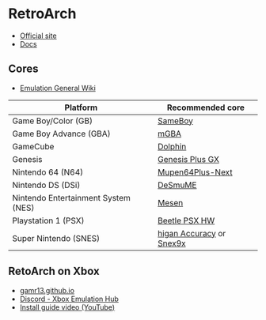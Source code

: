 # RetroArch

* [Official site](https://www.libretro.com/)
* [Docs](https://docs.libretro.com/)

## Cores

* [Emulation General Wiki](https://emulation.gametechwiki.com/index.php/Main_Page)

Platform | Recommended core
--- | ---
Game Boy/Color (GB) | [SameBoy](https://docs.libretro.com/library/sameboy/)
Game Boy Advance (GBA) | [mGBA](https://docs.libretro.com/library/mgba/)
GameCube | [Dolphin](https://docs.libretro.com/library/dolphin/)
Genesis | [Genesis Plus GX](https://docs.libretro.com/library/genesis_plus_gx/)
Nintendo 64 (N64) | [Mupen64Plus-Next](https://docs.libretro.com/library/mupen64plus/)
Nintendo DS (DSi) | [DeSmuME](https://docs.libretro.com/library/desmume/)
Nintendo Entertainment System (NES) | [Mesen](https://docs.libretro.com/library/mesen/)
Playstation 1 (PSX) | [Beetle PSX HW](https://docs.libretro.com/library/beetle_psx_hw/)
Super Nintendo (SNES) | [higan Accuracy](https://docs.libretro.com/library/higan_accuracy/) or [Snex9x](https://docs.libretro.com/library/snes9x/)

## RetoArch on Xbox

* [gamr13.github.io](https://gamr13.github.io/)
* [Discord - Xbox Emulation Hub](https://discord.com/channels/1007582798598647889/1007590400220991549)
* [Install guide video (YouTube)](https://www.youtube.com/watch?v=dV9GyKicrAg)
